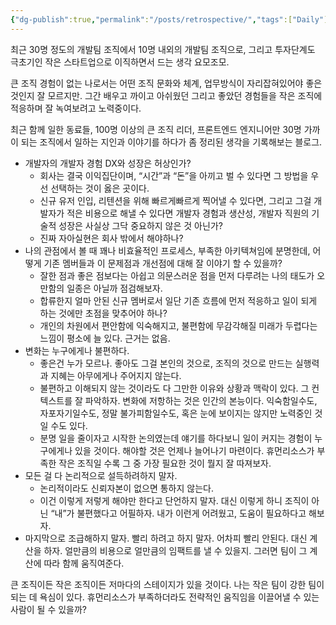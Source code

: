 ```yaml
---
{"dg-publish":true,"permalink":"/posts/retrospective/","tags":["Daily"],"created":"2025-07-27","updated":"2025-07-27T21:29:00"}
---
```


최근 30명 정도의 개발팀 조직에서 10명 내외의 개발팀 조직으로, 그리고 투자단계도 극초기인 작은 스타트업으로 이직하면서 드는 생각 요모조모.

큰 조직 경험이 없는 나로서는 어떤 조직 문화와 체계, 업무방식이 자리잡혀있어야 좋은 것인지 잘 모르지만. 그간 배우고 까이고 아쉬웠던 그리고 좋았던 경험들을 작은 조직에 적응하며 잘 녹여보려고 노력중이다.

최근 함께 일한 동료들, 100명 이상의 큰 조직 리더, 프론트엔드 엔지니어만 30명 가까이 되는 조직에서 일하는 지인과 이야기를 하다가 좀 정리된 생각을 기록해보는 블로그. 

- 개발자의 개발자 경험 DX와 성장은 허상인가?
	- 회사는 결국 이익집단이며, “시간”과 “돈”을 아끼고 벌 수 있다면 그 방법을 우선 선택하는 것이 옳은 곳이다.
	- 신규 유저 인입, 리텐션을 위해 빠르게빠르게 찍어낼 수 있다면, 그리고 그걸 개발자가 적은 비용으로 해낼 수 있다면 개발자 경험과 생산성, 개발자 직원의 기술적 성장은 사실상 그닥 중요하지 않은 것 아닌가?
	- 진짜 자아실현은 회사 밖에서 해야하나?
- 나의 관점에서 볼 때 꽤나 비효율적인 프로세스, 부족한 아키텍쳐임에 분명한데, 어떻게 기존 멤버들과 이 문제점과 개선점에 대해 잘 이야기 할 수 있을까?
	- 잘한 점과 좋은 점보다는 아쉽고 의문스러운 점을 먼저 다루려는 나의 태도가 오만함의 일종은 아닐까 점검해보자.
	- 합류한지 얼마 안된 신규 멤버로서 일단 기존 흐름에 먼저 적응하고 일이 되게 하는 것에만 초점을 맞추어야 하나?
	- 개인의 차원에서 편안함에 익숙해지고, 불편함에 무감각해질 미래가 두렵다는 느낌이 평소에 늘 있다. 근거는 없음.
- 변화는 누구에게나 불편하다.
	- 좋은건 누가 모르나. 좋아도 그걸 본인의 것으로, 조직의 것으로 만드는 실행력과 지혜는 아무에게나 주어지지 않는다.
	- 불편하고 이해되지 않는 것이라도 다 그만한 이유와 상황과 맥락이 있다. 그 컨텍스트를 잘 파악하자. 변화에 저항하는 것은 인간의 본능이다. 익숙함일수도, 자포자기일수도, 정말 불가피함일수도, 혹은 눈에 보이지는 않지만 노력중인 것일 수도 있다.
	- 분명 일을 줄이자고 시작한 논의였는데 얘기를 하다보니 일이 커지는 경험이 누구에게나 있을 것이다. 해야할 것은 언제나 늘어나기 마련이다. 휴먼리소스가 부족한 작은 조직일 수록 그 중 가장 필요한 것이 뭘지 잘 따져보자.
- 모든 걸 다 논리적으로 설득하려하지 말자.
	- 논리적이라도 신뢰자본이 없으면 통하지 않는다.
	- 이건 이렇게 저렇게 해야만 한다고 단언하지 말자. 대신 이렇게 하니 조직이 아닌 “내”가 불편했다고 어필하자. 내가 이런게 어려웠고, 도움이 필요하다고 해보자.
- 마지막으로 조급해하지 말자. 빨리 하려고 하지 말자. 어차피 빨리 안된다. 대신 계산을 하자. 얼만큼의 비용으로 얼만큼의 임팩트를 낼 수 있을지. 그러면 팀이 그 계산에 따라 함께 움직여준다.

큰 조직이든 작은 조직이든 저마다의 스테이지가 있을 것이다. 나는 작은 팀이 강한 팀이 되는 데 욕심이 있다. 휴먼리소스가 부족하더라도 전략적인 움직임을 이끌어낼 수 있는 사람이 될 수 있을까?